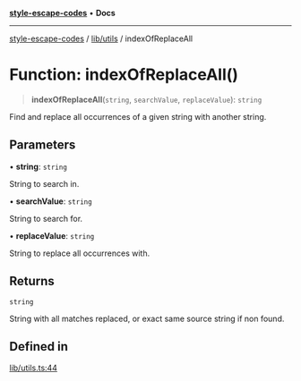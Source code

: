 [**style-escape-codes**](../../../README.md) • **Docs**

***

[style-escape-codes](../../../modules.md) / [lib/utils](../README.md) / indexOfReplaceAll

# Function: indexOfReplaceAll()

> **indexOfReplaceAll**(`string`, `searchValue`, `replaceValue`): `string`

Find and replace all occurrences of a given string with another string.

## Parameters

• **string**: `string`

String to search in.

• **searchValue**: `string`

String to search for.

• **replaceValue**: `string`

String to replace all occurrences with.

## Returns

`string`

String with all matches replaced, or exact same source string if non
found.

## Defined in

[lib/utils.ts:44](https://github.com/mastermind-0xff/style-escape-codes/blob/d24be47348dc917721cee407992c80d82d402371/src/lib/utils.ts#L44)
